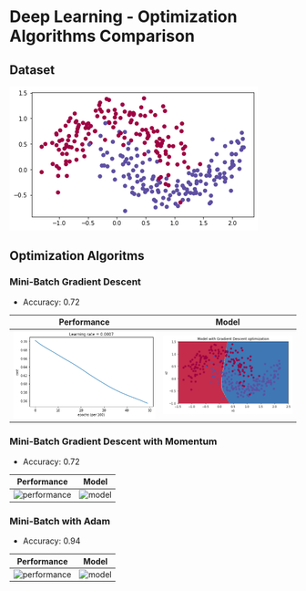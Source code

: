 # Deep Learning - Optimization Algorithms Comparison

## Dataset
![Dataset](/images/dataset.png)

## Optimization Algoritms

### Mini-Batch Gradient Descent

- Accuracy: 0.72

| Performance | Model |
| ----------- | ----- |
| ![performance](/images/mini-batch-gradient-descent-performance.png) | ![model](/images/mini-batch-gradient-descent-model.png) |

### Mini-Batch Gradient Descent with Momentum

- Accuracy: 0.72

| Performance | Model |
| ----------- | ----- |
| ![performance](/images/) | ![model](/images/) |

### Mini-Batch with Adam

- Accuracy: 0.94

| Performance | Model |
| ----------- | ----- |
| ![performance](/images/) | ![model](/images/) |
